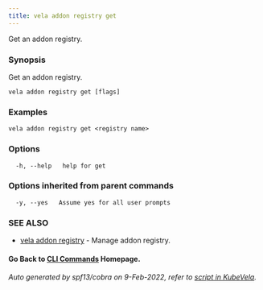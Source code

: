 ```yaml
---
title: vela addon registry get
---
```


Get an addon registry.

### Synopsis

Get an addon registry.

```
vela addon registry get [flags]
```

### Examples

```
vela addon registry get <registry name>
```

### Options

```
  -h, --help   help for get
```

### Options inherited from parent commands

```
  -y, --yes   Assume yes for all user prompts
```

### SEE ALSO

* [vela addon registry](vela_addon_registry)	 - Manage addon registry.

#### Go Back to [CLI Commands](vela) Homepage.


###### Auto generated by spf13/cobra on 9-Feb-2022, refer to [script in KubeVela](https://github.com/kubevela/kubevela/tree/master/hack/docgen).
